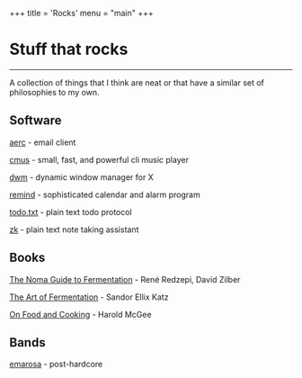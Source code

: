 +++
title = 'Rocks'
menu = "main"
+++

# Stuff that rocks

---

A collection of things that I think are neat or that have a similar set of
philosophies to my own.

## Software

[aerc](https://aerc-mail.org/) - email client

[cmus](https://cmus.github.io/) - small, fast, and powerful cli music player

[dwm](https://dwm.suckless.org/) - dynamic window manager for X

[remind](https://dianne.skoll.ca/projects/remind/)  - sophisticated calendar and alarm program

[todo.txt](https://github.com/todotxt/todo.txt) - plain text todo protocol

[zk](https://github.com/zk-org/zk) - plain text note taking assistant

## Books

[The Noma Guide to Fermentation](https://www.goodreads.com/book/show/37590384-foundations-of-flavor) - René Redzepi, David Zilber

[The Art of Fermentation](https://www.goodreads.com/book/show/13598307-the-art-of-fermentation?from_search=true&from_srp=true&qid=psoqbI9Q4n&rank=1) - Sandor Ellix Katz

[On Food and Cooking](https://www.goodreads.com/book/show/101255.On_Food_and_Cooking?from_search=true&from_srp=true&qid=HIFkkuzJBw&rank=1) - Harold McGee

## Bands

[emarosa](https://en.wikipedia.org/wiki/Emarosa) - post-hardcore
